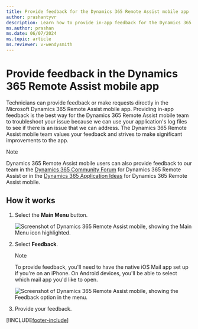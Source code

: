 ```yaml
---
title: Provide feedback for the Dynamics 365 Remote Assist mobile app
author: prashantyvr
description: Learn how to provide in-app feedback for the Dynamics 365 Remote Assist mobile app
ms.author: prashan
ms.date: 06/07/2024
ms.topic: article
ms.reviewer: v-wendysmith
---
```


# Provide feedback in the Dynamics 365 Remote Assist mobile app

Technicians can provide feedback or make requests directly in the Microsoft Dynamics 365 Remote Assist mobile app. Providing in-app feedback is the best way for the Dynamics 365 Remote Assist mobile team to troubleshoot your issue because we can use your application's log files to see if there is an issue that we can address. The Dynamics 365 Remote Assist mobile team values your feedback and strives to make significant improvements to the app. 

>[!Note]
> Dynamics 365 Remote Assist mobile users can also provide feedback to our team in the [Dynamics 365 Community Forum](https://community.dynamics.com/forums/thread/?partialUrl=remoteassist) for Dynamics 365 Remote Assist or in the [Dynamics 365 Application Ideas](https://experience.dynamics.com/ideas/categories/list/?category=81a97e52-9c54-e911-a963-000d3a4f33c1&forum=4323c621-52bc-e811-a975-000d3a1bec70) for Dynamics 365 Remote Assist mobile.

## How it works

1. Select the **Main Menu** button.

    ![Screenshot of Dynamics 365 Remote Assist mobile, showing the Main Menu icon highlighted.](./media/mainmenu.png)

2. Select **Feedback**. 

    >[!Note]
    > To provide feedback, you'll need to have the native iOS Mail app set up if you're on an iPhone. On Android devices, you'll be able to select which mail app you'd like to open.

    ![Screenshot of Dynamics 365 Remote Assist mobile, showing the Feedback option in the menu.](./media/feedback.png)

3. Provide your feedback.

[!INCLUDE[footer-include](../../includes/footer-banner.md)]
